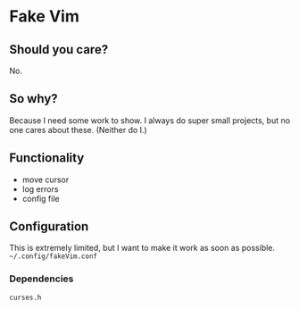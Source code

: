 # Fake Vim
## Should you care?
No.
## So why?
Because I need some work to show. I always do super small projects, but no one cares about these. (Neither do I.)

## Functionality
- move cursor  
- log errors  
- config file

## Configuration
This is extremely limited, but I want to make it work as soon as possible.
```~/.config/fakeVim.conf```

### Dependencies
```curses.h```
